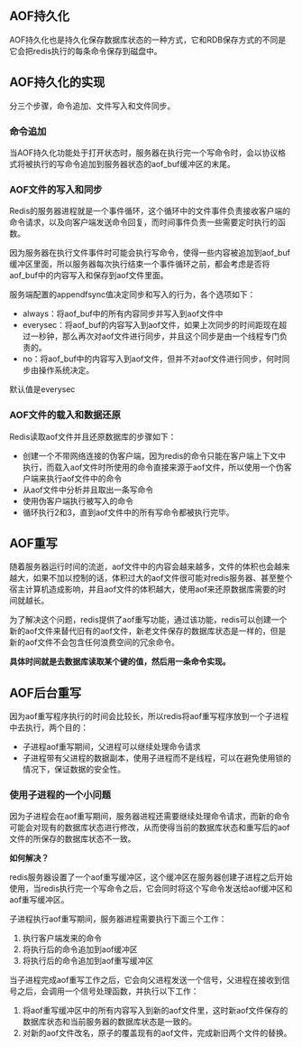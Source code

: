 ## AOF持久化

AOF持久化也是持久化保存数据库状态的一种方式，它和RDB保存方式的不同是它会把redis执行的每条命令保存到磁盘中。

## AOF持久化的实现

分三个步骤，命令追加、文件写入和文件同步。

### 命令追加

当AOF持久化功能处于打开状态时，服务器在执行完一个写命令时，会以协议格式将被执行的写命令追加到服务器状态的aof_buf缓冲区的末尾。

### AOF文件的写入和同步

Redis的服务器进程就是一个事件循环，这个循环中的文件事件负责接收客户端的命令请求，以及向客户端发送命令回复，而时间事件负责一些需要定时执行的函数。

因为服务器在执行文件事件时可能会执行写命令，使得一些内容被追加到aof_buf缓冲区里面，所以服务器每次执行结束一个事件循环之前，都会考虑是否将aof_buf中的内容写入和保存到aof文件里面。

服务端配置的appendfsync值决定同步和写入的行为，各个选项如下：

* always：将aof_buf中的所有内容同步并写入到aof文件中
* everysec：将aof_buf的内容写入到aof文件，如果上次同步的时间距现在超过一秒钟，那么再次对aof文件进行同步，并且这个同步是由一个线程专门负责的。
* no：将aof_buf中的内容写入到aof文件，但并不对aof文件进行同步，何时同步由操作系统决定。

默认值是everysec

### AOF文件的载入和数据还原

Redis读取aof文件并且还原数据库的步骤如下：

* 创建一个不带网络连接的伪客户端，因为redis的命令只能在客户端上下文中执行，而载入aof文件时所使用的命令直接来源于aof文件，所以使用一个伪客户端来执行aof文件中的命令
* 从aof文件中分析并且取出一条写命令
* 使用伪客户端执行被写入的命令
* 循环执行2和3，直到aof文件中的所有写命令都被执行完毕。

## AOF重写

随着服务器运行时间的流逝，aof文件中的内容会越来越多，文件的体积也会越来越大，如果不加以控制的话，体积过大的aof文件很可能对redis服务器、甚至整个宿主计算机造成影响，并且aof文件的体积越大，使用aof来还原数据库需要的时间就越长。

为了解决这个问题，redis提供了aof重写功能，通过该功能，redis可以创建一个新的aof文件来替代旧有的aof文件，新老文件保存的数据库状态是一样的，但是新的aof文件不会包含任何浪费空间的冗余命令。

**具体时间就是去数据库读取某个键的值，然后用一条命令实现。**

## AOF后台重写

因为aof重写程序执行的时间会比较长，所以redis将aof重写程序放到一个子进程中去执行，两个目的：

* 子进程aof重写期间，父进程可以继续处理命令请求
* 子进程带有父进程的数据副本，使用子进程而不是线程，可以在避免使用锁的情况下，保证数据的安全性。

### 使用子进程的一个小问题 

因为子进程会在aof重写期间，服务器进程还需要继续处理命令请求，而新的命令可能会对现有的数据库状态进行修改，从而使得当前的数据库状态和重写后的aof文件的所保存的数据库状态不一致。

**如何解决？**

redis服务器设置了一个aof重写缓冲区，这个缓冲区在服务器创建子进程之后开始使用，当redis执行完一个写命令之后，它会同时将这个写命令发送给aof缓冲区和aof重写缓冲区。

子进程执行aof重写期间，服务器进程需要执行下面三个工作：

1. 执行客户端发来的命令
2. 将执行后的命令追加到aof缓冲区
3. 将执行后的命令追加到aof重写缓冲区

当子进程完成aof重写工作之后，它会向父进程发送一个信号，父进程在接收到信号之后，会调用一个信号处理函数，并执行以下工作：

1. 将aof重写缓冲区中的所有内容写入到新的aof文件里，这时新aof文件保存的数据库状态和当前服务器的数据库状态是一致的。
2. 对新的aof文件改名，原子的覆盖现有的aof文件，完成新旧两个文件的替换。
